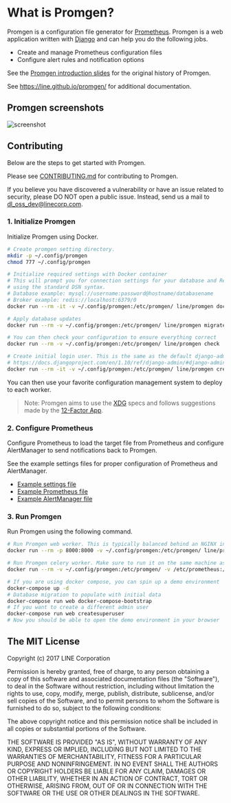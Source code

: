# What is Promgen?

Promgen is a configuration file generator for [Prometheus](https://prometheus.io). Promgen is a web application written with [Django](https://docs.djangoproject.com/en/1.10/) and can help you do the following jobs.

- Create and manage Prometheus configuration files
- Configure alert rules and notification options

See the [Promgen introduction slides](https://www.slideshare.net/tokuhirom/promgen-prometheus-managemnet-tool-simpleclientjava-hacks-prometheus-casual) for the original history of Promgen.

See https://line.github.io/promgen/ for additional documentation.

## Promgen screenshots

![screenshot](docs/images/screenshot.png)

## Contributing

Below are the steps to get started with Promgen.

Please see [CONTRIBUTING.md](https://github.com/line/promgen/blob/master/CONTRIBUTING.md) for contributing to Promgen.

If you believe you have discovered a vulnerability or have an issue related to security, please DO NOT open a public issue. Instead, send us a mail to dl_oss_dev@linecorp.com.

### 1. Initialize Promgen

Initialize Promgen using Docker.

```bash
# Create promgen setting directory.
mkdir -p ~/.config/promgen
chmod 777 ~/.config/promgen

# Initialize required settings with Docker container
# This will prompt you for connection settings for your database and Redis broker
# using the standard DSN syntax.
# Database example: mysql://username:password@hostname/databasename
# Broker example: redis://localhost:6379/0
docker run --rm -it -v ~/.config/promgen:/etc/promgen/ line/promgen docker-compose-bootstrap

# Apply database updates
docker run --rm -v ~/.config/promgen:/etc/promgen/ line/promgen migrate

# You can then check your configuration to ensure everything correct
docker run --rm -v ~/.config/promgen:/etc/promgen/ line/promgen check

# Create initial login user. This is the same as the default django-admin command
# https://docs.djangoproject.com/en/1.10/ref/django-admin/#django-admin-createsuperuser
docker run --rm -it -v ~/.config/promgen:/etc/promgen/ line/promgen createsuperuser
```

You can then use your favorite configuration management system to deploy to each worker.

> Note: Promgen aims to use the [XDG](https://specifications.freedesktop.org/basedir-spec/latest/ar01s03.html) specs and follows suggestions made by the [12-Factor App](https://12factor.net/).

### 2. Configure Prometheus

Configure Prometheus to load the target file from Prometheus and configure AlertManager to send notifications back to Promgen.

See the example settings files for proper configuration of Prometheus and AlertManager.

- [Example settings file](promgen/tests/examples/promgen.yml)
- [Example Prometheus file](docker/prometheus.yml)
- [Example AlertManager file](docker/alertmanager.yml)

### 3. Run Promgen

Run Promgen using the following command.

```bash
# Run Promgen web worker. This is typically balanced behind an NGINX instance
docker run --rm -p 8000:8000 -v ~/.config/promgen:/etc/promgen/ line/promgen

# Run Promgen celery worker. Make sure to run it on the same machine as your Prometheus server to manage the config settings
docker run --rm -v ~/.config/promgen:/etc/promgen/ -v /etc/prometheus:/etc/prometheus line/promgen worker

# If you are using docker compose, you can spin up a demo environment
docker-compose up -d
# Database migration to populate with initial data
docker-compose run web docker-compose-bootstrap
# If you want to create a different admin user
docker-compose run web createsuperuser
# Now you should be able to open the demo environment in your browser
```

## The MIT License

Copyright (c) 2017 LINE Corporation

Permission is hereby granted, free of charge, to any person obtaining a copy
of this software and associated documentation files (the "Software"), to deal
in the Software without restriction, including without limitation the rights
to use, copy, modify, merge, publish, distribute, sublicense, and/or sell
copies of the Software, and to permit persons to whom the Software is
furnished to do so, subject to the following conditions:

The above copyright notice and this permission notice shall be included in all
copies or substantial portions of the Software.

THE SOFTWARE IS PROVIDED "AS IS", WITHOUT WARRANTY OF ANY KIND, EXPRESS OR
IMPLIED, INCLUDING BUT NOT LIMITED TO THE WARRANTIES OF MERCHANTABILITY,
FITNESS FOR A PARTICULAR PURPOSE AND NONINFRINGEMENT. IN NO EVENT SHALL THE
AUTHORS OR COPYRIGHT HOLDERS BE LIABLE FOR ANY CLAIM, DAMAGES OR OTHER
LIABILITY, WHETHER IN AN ACTION OF CONTRACT, TORT OR OTHERWISE, ARISING FROM,
OUT OF OR IN CONNECTION WITH THE SOFTWARE OR THE USE OR OTHER DEALINGS IN THE
SOFTWARE.

